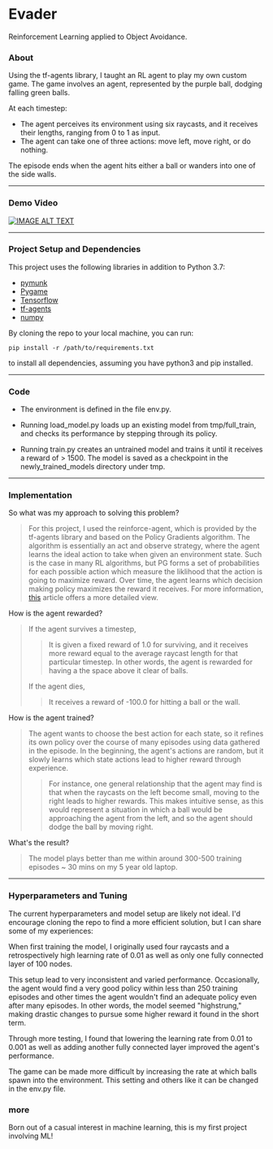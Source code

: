 # Evader
Reinforcement Learning applied to Object Avoidance.

### About


Using the tf-agents library, I taught an RL agent
to play my own custom game. The game involves an agent,
represented by the purple ball, dodging falling green balls.

At each timestep:

- The agent perceives its environment using six raycasts,
and it receives their lengths, ranging from 0 to 1 as input.
- The agent can take one of three actions: move left, move right, or do nothing.

The episode ends when the agent hits either a ball or wanders into
one of the side walls.

---
### Demo Video

[![IMAGE ALT TEXT](http://img.youtube.com/vi/REAGR_nghRY/0.jpg)](http://www.youtube.com/watch?v=REAGR_nghRY "Evader Demo")

---

### Project Setup and Dependencies

This project uses the following libraries in addition to Python 3.7:

- [pymunk](http://www.pymunk.org/en/latest/)
- [Pygame](https://www.pygame.org/wiki/GettingStarted)
- [Tensorflow](https://www.tensorflow.org/)
- [tf-agents](https://www.tensorflow.org/agents)
- [numpy](https://numpy.org/)

By cloning the repo to your local machine, you can run:

    pip install -r /path/to/requirements.txt

to install all dependencies, assuming you have python3 and pip
installed.

------------------------------------------

### Code
- The environment is defined in the file env.py.

- Running load_model.py loads up an existing model from tmp/full_train, and
checks its performance by stepping through its policy.

- Running train.py creates an untrained model and trains it until it
receives a reward of > 1500. The model is saved as a checkpoint in the
newly_trained_models directory under tmp.

---

### Implementation

So what was my approach to solving this problem?
> For this project, I used the reinforce-agent, which is
> provided by the tf-agents library and based on
> the Policy Gradients algorithm. The algorithm is essentially an
> act and observe strategy, where the agent learns the ideal action to
> take when given an environment state. Such is the case in many RL
> algorithms, but PG forms a set of probabilities for each possible action
> which measure the liklihood that the action is going to maximize
> reward. Over time, the agent learns which decision
> making policy maximizes the reward it receives. For more information,
> [this](https://towardsdatascience.com/policy-gradients-in-a-nutshell-8b72f9743c5d)
> article offers a more detailed view.

How is the agent rewarded?

> If the agent survives a timestep,
> > It is given a fixed reward of 1.0 for surviving,
> > and it receives more reward equal to the average raycast length for
> > that particular timestep. In other words, the agent is rewarded
> > for having a the space above it clear of balls.
>
> If the agent dies,
> > It receives a reward of -100.0 for hitting a ball or the wall.

How is the agent trained?
> The agent wants to choose the best action for each state, so it
> refines its own policy over the course of many episodes using data
> gathered in the episode. In the
> beginning, the agent's actions are
> random, but it slowly learns which state actions lead to higher reward
> through experience.
>
> > For instance, one general relationship that the agent may find is
> > that when the raycasts on the left become small, moving to the right
> > leads to higher rewards. This makes intuitive sense, as this would
> > represent a situation in which a ball would be approaching the agent
> > from the left, and so the agent should dodge the ball by moving
> > right.

What's the result?
> The model plays better than me within around
> 300-500 training episodes ~ 30 mins on my 5 year old laptop.
---

### Hyperparameters and Tuning

The current hyperparameters and model setup are likely not ideal.
I'd encourage cloning the repo to find a more efficient solution,
but I can share some of my experiences:

When first training the model, I originally used four raycasts
and a retrospectively high learning rate of 0.01 as well as
only one fully connected layer of 100 nodes.

This setup lead to very inconsistent and varied performance.
Occasionally, the agent would find a very good policy within
less than 250 training episodes and other times the
agent wouldn't find an adequate policy even after many episodes.
In other words, the model seemed "highstrung," making drastic
changes to pursue some higher reward it found in the short term.

Through more testing, I found that lowering the learning rate from
0.01 to 0.001 as well as adding another fully connected layer improved
the agent's performance.

The game can be made more difficult by increasing the rate at which
balls spawn into the environment. This setting and others like it can
be changed in the env.py file.

### more
Born out of a casual interest in machine learning, this is my
first project involving ML!
